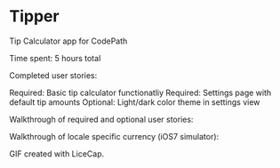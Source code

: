 # Tipper

Tip Calculator app for CodePath

Time spent: 5 hours total

Completed user stories:

 Required: Basic tip calculator functionatliy
 Required: Settings page with default tip amounts
 Optional: Light/dark color theme in settings view

Walkthrough of required and optional user stories:



Walkthrough of locale specific currency (iOS7 simulator):



GIF created with LiceCap.
